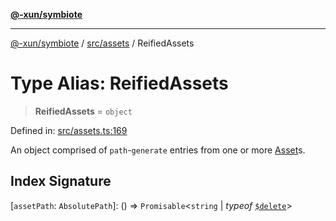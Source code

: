[**@-xun/symbiote**](../../../README.md)

***

[@-xun/symbiote](../../../README.md) / [src/assets](../README.md) / ReifiedAssets

# Type Alias: ReifiedAssets

> **ReifiedAssets** = `object`

Defined in: [src/assets.ts:169](https://github.com/Xunnamius/symbiote/blob/cdf76d04fad879da3fde112c8b68cb31ead45b72/src/assets.ts#L169)

An object comprised of `path`-`generate` entries from one or more
[Asset](Asset.md)s.

## Index Signature

\[`assetPath`: `AbsolutePath`\]: () => `Promisable`\<`string` \| *typeof* [`$delete`](../variables/$delete.md)\>
